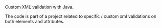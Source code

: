 Custom XML validation with Java.

The code is part of a project related to specific / custom xml validations on both elements and attributes.
